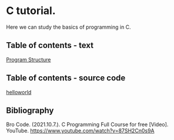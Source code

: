 # C tutorial.

Here we can study the basics of programming in C.

## Table of contents - text
[Program Structure](programstructure.md)

## Table of contents - source code
[helloworld](myfirstcode.c)

## Bibliography

Bro Code. (2021.10.7.). C Programming Full Course for free [Video]. YouTube. https://www.youtube.com/watch?v=87SH2Cn0s9A